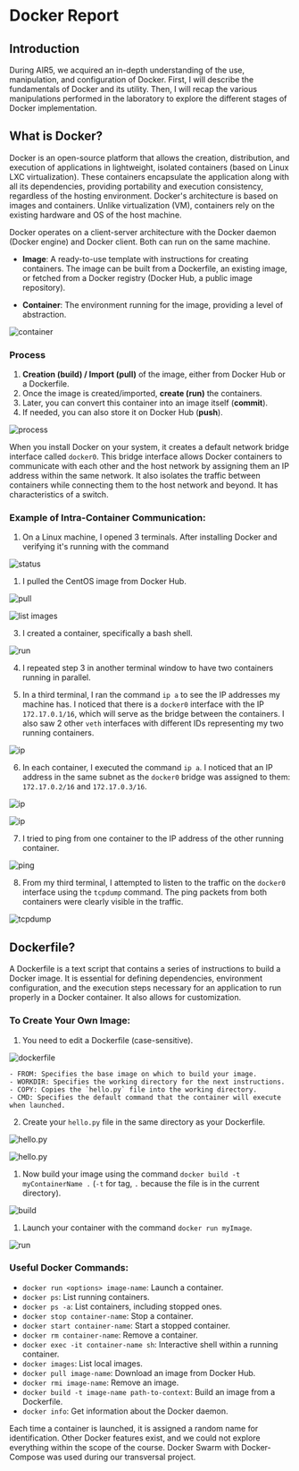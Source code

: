 
# Docker Report

## Introduction

During AIR5, we acquired an in-depth understanding of the use, manipulation, and configuration of Docker. First, I will describe the fundamentals of Docker and its utility. Then, I will recap the various manipulations performed in the laboratory to explore the different stages of Docker implementation.

## What is Docker?

Docker is an open-source platform that allows the creation, distribution, and execution of applications in lightweight, isolated containers (based on Linux LXC virtualization). These containers encapsulate the application along with all its dependencies, providing portability and execution consistency, regardless of the hosting environment. Docker's architecture is based on images and containers. Unlike virtualization (VM), containers rely on the existing hardware and OS of the host machine.

Docker operates on a client-server architecture with the Docker daemon (Docker engine) and Docker client. Both can run on the same machine.

- **Image**: A ready-to-use template with instructions for creating containers. The image can be built from a Dockerfile, an existing image, or fetched from a Docker registry (Docker Hub, a public image repository).

- **Container**: The environment running for the image, providing a level of abstraction.

![container](./images/REPORT-DOCKER/IMG-1-Report-Docker.png)

### Process

1. **Creation (build) / Import (pull)** of the image, either from Docker Hub or a Dockerfile.
2. Once the image is created/imported, **create (run)** the containers.
3. Later, you can convert this container into an image itself (**commit**).
4. If needed, you can also store it on Docker Hub (**push**).

![process](./images/REPORT-DOCKER/IMG-2-Report-Docker.png)

When you install Docker on your system, it creates a default network bridge interface called `docker0`. This bridge interface allows Docker containers to communicate with each other and the host network by assigning them an IP address within the same network. It also isolates the traffic between containers while connecting them to the host network and beyond. It has characteristics of a switch.

### Example of Intra-Container Communication:

1. On a Linux machine, I opened 3 terminals. After installing Docker and verifying it's running with the command 

![status](./images/REPORT-DOCKER/IMG-3-Report-Docker.png)

1. I pulled the CentOS image from Docker Hub.

![pull](./images/REPORT-DOCKER/IMG-4-Report-Docker.png)

![list images](./images/REPORT-DOCKER/IMG-5-Report-Docker.png)

3. I created a container, specifically a bash shell.

![run](./images/REPORT-DOCKER/IMG-6-Report-Docker.png)

4. I repeated step 3 in another terminal window to have two containers running in parallel.
    
5. In a third terminal, I ran the command `ip a` to see the IP addresses my machine has. I noticed that there is a `docker0` interface with the IP `172.17.0.1/16`, which will serve as the bridge between the containers. I also saw 2 other `veth` interfaces with different IDs representing my two running containers.

![ip](./images/REPORT-DOCKER/IMG-7-Report-Docker.png)

6. In each container, I executed the command `ip a`. I noticed that an IP address in the same subnet as the `docker0` bridge was assigned to them: `172.17.0.2/16` and `172.17.0.3/16`.

![ip](./images/REPORT-DOCKER/IMG-8-Report-Docker.png)

![ip](./images/REPORT-DOCKER/IMG-9-Report-Docker.png)

7. I tried to ping from one container to the IP address of the other running container.

![ping](./images/REPORT-DOCKER/IMG-10-Report-Docker.png)

8. From my third terminal, I attempted to listen to the traffic on the `docker0` interface using the `tcpdump` command. The ping packets from both containers were clearly visible in the traffic.

![tcpdump](./images/REPORT-DOCKER/IMG-11-Report-Docker.png)

## Dockerfile?

A Dockerfile is a text script that contains a series of instructions to build a Docker image. It is essential for defining dependencies, environment configuration, and the execution steps necessary for an application to run properly in a Docker container. It also allows for customization.

### To Create Your Own Image:

1. You need to edit a Dockerfile (case-sensitive).

![dockerfile](./images/REPORT-DOCKER/IMG-12-Report-Docker.png)

    - FROM: Specifies the base image on which to build your image.
    - WORKDIR: Specifies the working directory for the next instructions.
    - COPY: Copies the `hello.py` file into the working directory.
    - CMD: Specifies the default command that the container will execute when launched.
2. Create your `hello.py` file in the same directory as your Dockerfile.

![hello.py](./images/REPORT-DOCKER/IMG-13-Report-Docker.png)

![hello.py](./images/REPORT-DOCKER/IMG-14-Report-Docker.png)

1. Now build your image using the command `docker build -t myContainerName .` (`-t` for tag, `.` because the file is in the current directory).

![build](./images/REPORT-DOCKER/IMG-15-Report-Docker.png)

1. Launch your container with the command `docker run myImage`.

![run](./images/REPORT-DOCKER/IMG-16-Report-Docker.png)

### Useful Docker Commands:

- `docker run <options> image-name`: Launch a container.
- `docker ps`: List running containers.
- `docker ps -a`: List containers, including stopped ones.
- `docker stop container-name`: Stop a container.
- `docker start container-name`: Start a stopped container.
- `docker rm container-name`: Remove a container.
- `docker exec -it container-name sh`: Interactive shell within a running container.
- `docker images`: List local images.
- `docker pull image-name`: Download an image from Docker Hub.
- `docker rmi image-name`: Remove an image.
- `docker build -t image-name path-to-context`: Build an image from a Dockerfile.
- `docker info`: Get information about the Docker daemon.

Each time a container is launched, it is assigned a random name for identification. Other Docker features exist, and we could not explore everything within the scope of the course. Docker Swarm with Docker-Compose was used during our transversal project.